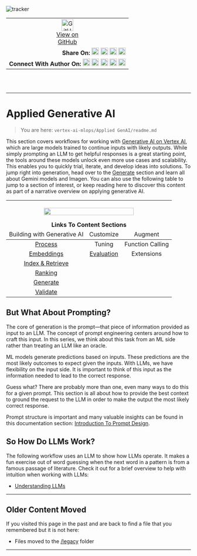 ![tracker](https://us-central1-vertex-ai-mlops-369716.cloudfunctions.net/pixel-tracking?path=statmike%2Fvertex-ai-mlops%2FApplied+GenAI&file=readme.md)
<!--- header table --->
<table>
<tr>     
  <td style="text-align: center">
    <a href="https://github.com/statmike/vertex-ai-mlops/blob/main/Applied%20GenAI/readme.md">
      <img width="32px" src="https://www.svgrepo.com/download/217753/github.svg" alt="GitHub logo">
      <br>View on<br>GitHub
    </a>
  </td>
</tr>
<tr>
  <td style="text-align: right">
    <b>Share On: </b> 
    <a href="https://www.linkedin.com/sharing/share-offsite/?url=https://github.com/statmike/vertex-ai-mlops/blob/main/Applied%2520GenAI/readme.md"><img src="https://upload.wikimedia.org/wikipedia/commons/8/81/LinkedIn_icon.svg" alt="Linkedin Logo" width="20px"></a> 
    <a href="https://reddit.com/submit?url=https://github.com/statmike/vertex-ai-mlops/blob/main/Applied%2520GenAI/readme.md"><img src="https://redditinc.com/hubfs/Reddit%20Inc/Brand/Reddit_Logo.png" alt="Reddit Logo" width="20px"></a> 
    <a href="https://bsky.app/intent/compose?text=https://github.com/statmike/vertex-ai-mlops/blob/main/Applied%2520GenAI/readme.md"><img src="https://upload.wikimedia.org/wikipedia/commons/7/7a/Bluesky_Logo.svg" alt="BlueSky Logo" width="20px"></a> 
    <a href="https://twitter.com/intent/tweet?url=https://github.com/statmike/vertex-ai-mlops/blob/main/Applied%2520GenAI/readme.md"><img src="https://upload.wikimedia.org/wikipedia/commons/5/5a/X_icon_2.svg" alt="X (Twitter) Logo" width="20px"></a> 
  </td>
</tr>
<tr>
  <td style="text-align: right">
    <b>Connect With Author On: </b> 
    <a href="https://www.linkedin.com/in/statmike"><img src="https://upload.wikimedia.org/wikipedia/commons/8/81/LinkedIn_icon.svg" alt="Linkedin Logo" width="20px"></a>
    <a href="https://www.github.com/statmike"><img src="https://www.svgrepo.com/download/217753/github.svg" alt="GitHub Logo" width="20px"></a> 
    <a href="https://www.youtube.com/@statmike-channel"><img src="https://upload.wikimedia.org/wikipedia/commons/f/fd/YouTube_full-color_icon_%282024%29.svg" alt="YouTube Logo" width="20px"></a>
    <a href="https://bsky.app/profile/statmike.bsky.social"><img src="https://upload.wikimedia.org/wikipedia/commons/7/7a/Bluesky_Logo.svg" alt="BlueSky Logo" width="20px"></a> 
    <a href="https://x.com/statmike"><img src="https://upload.wikimedia.org/wikipedia/commons/5/5a/X_icon_2.svg" alt="X (Twitter) Logo" width="20px"></a>
  </td>
</tr>
</table><br/><br/>

---
# Applied Generative AI
> You are here: `vertex-ai-mlops/Applied GenAI/readme.md`

This section covers workflows for working with [Generative AI on Vertex AI](https://cloud.google.com/vertex-ai/generative-ai/docs/learn/overview), which are large models trained to continue inputs with likely outputs. While simply prompting an LLM to get helpful responses is a great starting point, the tools around these models unlock even more use cases and scalability. This enables you to quickly trial, iterate, and develop ideas into solutions. To jump right into generation, head over to the [Generate](./Generate/readme.md) section and learn all about Gemini models and Imagen.  You can also use the following table to jump to a section of interest, or keep reading here to discover this content as part of a narrative overview on applying generative AI.


  <table>
    <thead>
      <tr>
        <th colspan="3">
            <p align="center"><center>
                <img src="./resources/images/created/applied-genai/overview.png" width="75%">
            </center></p>
            Links To Content Sections
          </th> 
      </tr>
      <tr>
        <td style="text-align: center;">Building with Generative AI</td>
        <td style="text-align: center;">Customize</td>
        <td style="text-align: center;">Augment</td>
      </tr>
    </thead>
    <tbody>
      <tr>
        <td style="text-align: center;"><a href="./Chunking/readme.md">Process</a></td>
        <td style="text-align: center;">Tuning</td>
        <td style="text-align: center;">Function Calling</td>
      </tr>
      <tr>
        <td style="text-align: center;"><a href="./Embeddings/readme.md">Embeddings</a></td>
        <td style="text-align: center;"><a href="./Evaluation/readme.md">Evaluation</a></td>
        <td style="text-align: center;">Extensions</td>
      </tr> 
      <tr>
        <td style="text-align: center;"><a href="./Retrieval/readme.md">Index & Retrieve</a></td>
        <td style="border-bottom: none;"></td>
        <td style="border-bottom: none;"></td>
      </tr> 
      <tr>
        <td style="text-align: center;"><a href="./Ranking/readme.md">Ranking</a></td>
        <td style="border-bottom: none;"></td>
        <td style="border-bottom: none;"></td>
      </tr> 
      <tr>
        <td style="text-align: center;"><a href="./Generate/readme.md">Generate</a></td>
        <td style="border-bottom: none;"></td>
        <td style="border-bottom: none;"></td>
      </tr>
      <tr>
        <td style="text-align: center;"><a href="./Validate/readme.md">Validate</a></td>
        <td style="border-bottom: none;"></td>
        <td style="border-bottom: none;"></td>
      </tr>
    </tbody>
  </table>

## But What About Prompting?

The core of generation is the prompt—that piece of information provided as input to an LLM. The concept of prompt engineering centers around how to craft this input. In this series, we think about this task from an ML side rather than treating an LLM like an oracle. 

ML models generate predictions based on inputs. These predictions are the most likely outcomes to expect given the inputs. With LLMs, we have flexibility on the input side. It is important to think of this input as the information needed to lead to the correct response. 

Guess what? There are probably more than one, even many ways to do this for a given prompt. This section is all about how to provide the best context to ground the request to the LLM in order to make the output the most likely correct response.

Prompt structure is important and many valuable insights can be found in this documentation section: [Introduction To Prompt Design](https://cloud.google.com/vertex-ai/generative-ai/docs/learn/prompts/introduction-prompt-design).
  
## So How Do LLMs Work?
  
The following workflow uses an LLM to show how LLMs operate.  It makes a fun exercise out of word guessing when the next word in a pattern is from a famous passage of literature. Check it out for a brief overview to help with intuition when working with LLMs:
- [Understanding LLMs](./Understanding%20LLMs.ipynb) 
 
---
## Older Content Moved

If you visited this page in the past and are back to find a file that you remembered but it is not here:
- Files moved to the [/legacy](./legacy/readme.md) folder

---